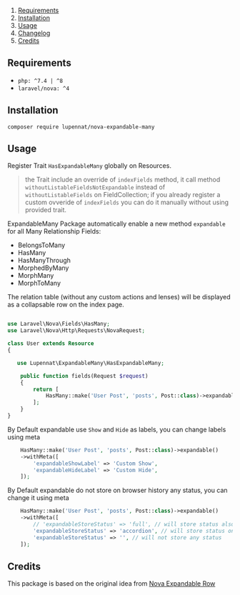 1. [Requirements](#Requirements)
2. [Installation](#Installation)
3. [Usage](#Usage)
4. [Changelog](CHANGELOG.md)
5. [Credits](#Credits)

## Requirements

- `php: ^7.4 | ^8`
- `laravel/nova: ^4`

## Installation

```
composer require lupennat/nova-expandable-many
```

## Usage

Register Trait `HasExpandableMany` globally on Resources.

> the Trait include an override of `indexFields` method, it call method `withoutListableFieldsNotExpandable` instead of `withoutListableFields` on FieldCollection; if you already register a custom ovveride of `indexFields` you can do it manually without using provided trait.

ExpandableMany Package automatically enable a new method `expandable` for all Many Relationship Fields:

- BelongsToMany
- HasMany
- HasManyThrough
- MorphedByMany
- MorphMany
- MorphToMany

The relation table (without any custom actions and lenses) will be displayed as a collapsable row on the index page.

```php

use Laravel\Nova\Fields\HasMany;
use Laravel\Nova\Http\Requests\NovaRequest;

class User extends Resource
{

   use Lupennat\ExpandableMany\HasExpandableMany;

    public function fields(Request $request)
    {
        return [
            HasMany::make('User Post', 'posts', Post::class)->expandable();
        ];
    }
}
```

By Default expandable use `Show` and `Hide` as labels, you can change labels using meta

```php
    HasMany::make('User Post', 'posts', Post::class)->expandable()
    ->withMeta([
        'expandableShowLabel' => 'Custom Show',
        'expandableHideLabel' => 'Custom Hide',
    ]);
```

By Default expandable do not store on browser history any status, you can change it using meta

```php
    HasMany::make('User Post', 'posts', Post::class)->expandable()
    ->withMeta([
        // 'expandableStoreStatus' => 'full', // will store status also for relationships
        'expandableStoreStatus' => 'accordion', // will store status only for accordion
        'expandableStoreStatus' => '', // will not store any status
    ]);
```

## Credits

This package is based on the original idea from [Nova Expandable Row](https://github.com/SPRIGS/nova-expandable-row)